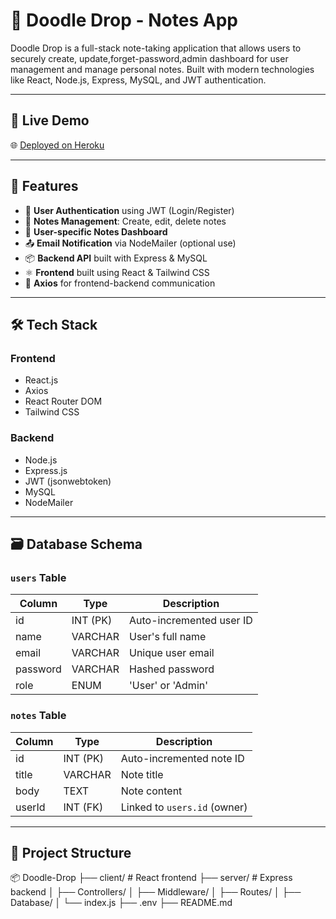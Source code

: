 # 📝 Doodle Drop - Notes App

Doodle Drop is a full-stack note-taking application that allows users to securely create, update,forget-password,admin dashboard for user management and manage personal notes. Built with modern technologies like React, Node.js, Express, MySQL, and JWT authentication.

---

## 🚀 Live Demo


🌐 [Deployed on Heroku](https://doodle-drop-app-9d8bf42b718b.herokuapp.com/)  


---

## 📌 Features

- 🔐 **User Authentication** using JWT (Login/Register)
- 📒 **Notes Management**: Create, edit, delete notes
- 🧠 **User-specific Notes Dashboard**
- 📤 **Email Notification** via NodeMailer (optional use)
- 📦 **Backend API** built with Express & MySQL
- ⚛️ **Frontend** built using React & Tailwind CSS
- 🔄 **Axios** for frontend-backend communication

---

## 🛠️ Tech Stack

### Frontend
- React.js
- Axios
- React Router DOM
- Tailwind CSS

### Backend
- Node.js
- Express.js
- JWT (jsonwebtoken)
- MySQL
- NodeMailer

---

## 🗃️ Database Schema

### `users` Table

| Column     | Type         | Description                |
|------------|--------------|----------------------------|
| id         | INT (PK)     | Auto-incremented user ID   |
| name       | VARCHAR      | User's full name           |
| email      | VARCHAR      | Unique user email          |
| password   | VARCHAR      | Hashed password            |
| role       | ENUM         | 'User' or 'Admin'          |

### `notes` Table

| Column     | Type         | Description                      |
|------------|--------------|----------------------------------|
| id         | INT (PK)     | Auto-incremented note ID         |
| title      | VARCHAR      | Note title                       |
| body       | TEXT         | Note content                     |
| userId     | INT (FK)     | Linked to `users.id` (owner)     |

---

## 📁 Project Structure
📦 Doodle-Drop
├── client/ # React frontend
├── server/ # Express backend
│ ├── Controllers/
│ ├── Middleware/
│ ├── Routes/
│ ├── Database/
│ └── index.js
├── .env
├── README.md

